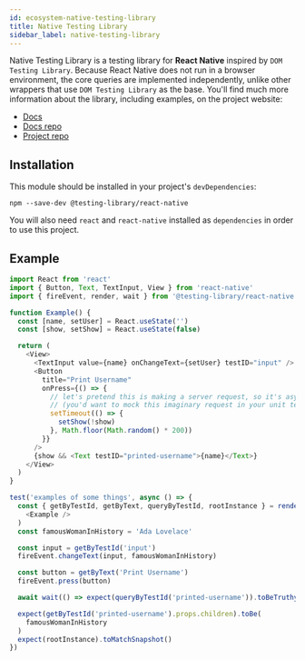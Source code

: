 ```yaml
---
id: ecosystem-native-testing-library
title: Native Testing Library
sidebar_label: native-testing-library
---
```


Native Testing Library is a testing library for **React Native** inspired by
`DOM Testing Library`. Because React Native does not run in a browser
environment, the core queries are implemented independently, unlike other
wrappers that use `DOM Testing Library` as the base. You'll find much more
information about the library, including examples, on the project website:

- [Docs](https://native-testing-library.com)
- [Docs repo](https://github.com/bcarroll22/native-testing-library-docs)
- [Project repo](https://github.com/bcarroll22/native-testing-library)

## Installation

This module should be installed in your project's `devDependencies`:

```
npm --save-dev @testing-library/react-native
```

You will also need `react` and `react-native` installed as `dependencies` in
order to use this project.

## Example

```javascript
import React from 'react'
import { Button, Text, TextInput, View } from 'react-native'
import { fireEvent, render, wait } from '@testing-library/react-native'

function Example() {
  const [name, setUser] = React.useState('')
  const [show, setShow] = React.useState(false)

  return (
    <View>
      <TextInput value={name} onChangeText={setUser} testID="input" />
      <Button
        title="Print Username"
        onPress={() => {
          // let's pretend this is making a server request, so it's async
          // (you'd want to mock this imaginary request in your unit tests)...
          setTimeout(() => {
            setShow(!show)
          }, Math.floor(Math.random() * 200))
        }}
      />
      {show && <Text testID="printed-username">{name}</Text>}
    </View>
  )
}

test('examples of some things', async () => {
  const { getByTestId, getByText, queryByTestId, rootInstance } = render(
    <Example />
  )
  const famousWomanInHistory = 'Ada Lovelace'

  const input = getByTestId('input')
  fireEvent.changeText(input, famousWomanInHistory)

  const button = getByText('Print Username')
  fireEvent.press(button)

  await wait(() => expect(queryByTestId('printed-username')).toBeTruthy())

  expect(getByTestId('printed-username').props.children).toBe(
    famousWomanInHistory
  )
  expect(rootInstance).toMatchSnapshot()
})
```
